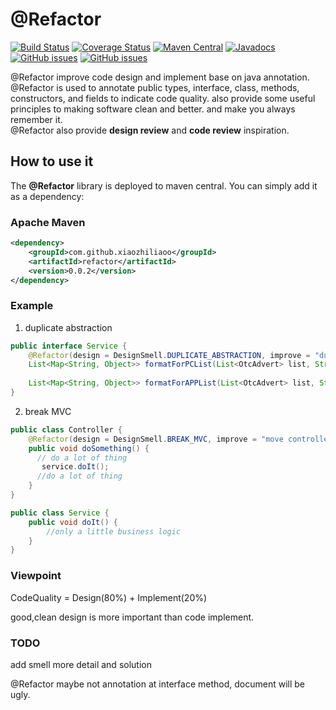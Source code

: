 # @Refactor 

[![Build Status](https://travis-ci.org/xiaozhiliaoo/refactor.svg?branch=master)](https://travis-ci.org/xiaozhiliaoo/refactor)
[![Coverage Status](https://coveralls.io/repos/github/xiaozhiliaoo/refactor/badge.svg?branch=master)](https://coveralls.io/github/xiaozhiliaoo/refactor?branch=master)
[![Maven Central](https://img.shields.io/maven-central/v/com.github.xiaozhiliaoo/refactor)](https://search.maven.org/artifact/com.github.xiaozhiliaoo/refactor/0.0.1/jar)
[![Javadocs](https://img.shields.io/badge/javadoc-0.0.1-brightgreen.svg)](https://javadoc.io/doc/com.github.xiaozhiliaoo/refactor)
[![GitHub issues](https://img.shields.io/github/issues-raw/xiaozhiliaoo/refactor)](https://github.com/xiaozhiliaoo/refactor/issues)
[![GitHub issues](https://img.shields.io/github/issues-closed-raw/xiaozhiliaoo/refactor)](https://github.com/xiaozhiliaoo/refactor/issues/?q=is%3Aissue+is%3Aclosed)


@Refactor improve code design and implement base on java annotation. @Refactor is used to annotate 
public types, interface, class, methods, constructors, and fields to indicate code quality. also 
provide some useful principles to making software clean and better. and make you always remember it.   
@Refactor also provide **design review** and **code review** inspiration.

## How to use it

The **@Refactor** library is deployed to maven central. You can simply add it as a dependency:

### Apache Maven
```xml
<dependency>
    <groupId>com.github.xiaozhiliaoo</groupId>
    <artifactId>refactor</artifactId>
    <version>0.0.2</version>
</dependency>
```

### Example
1. duplicate abstraction
```java
public interface Service {
    @Refactor(design = DesignSmell.DUPLICATE_ABSTRACTION, improve = "duplicate with formatForAPPList, merge them to one method")
    List<Map<String, Object>> formatForPCList(List<OtcAdvert> list, String langType);
                          
    List<Map<String, Object>> formatForAPPList(List<OtcAdvert> list, String langType); 
}
```



2. break MVC

```java
public class Controller {
    @Refactor(design = DesignSmell.BREAK_MVC, improve = "move controller`s business logic to service layer, keep web layer clean and thin")
    public void doSomething() {   
      // do a lot of thing 
       service.doIt();
      //do a lot of thing
    }   
}

public class Service {
    public void doIt() {
        //only a little business logic
    }
}
```

### Viewpoint

CodeQuality = Design(80%) + Implement(20%) 

good,clean design is more important than code implement.

### TODO

add smell more detail and solution

@Refactor maybe not annotation at interface method, document will be ugly.
